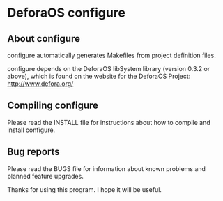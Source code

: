 DeforaOS configure
==================

About configure
---------------

configure automatically generates Makefiles from project definition files.

configure depends on the DeforaOS libSystem library (version 0.3.2 or above),
which is found on the website for the DeforaOS Project: http://www.defora.org/


Compiling configure
-------------------

Please read the INSTALL file for instructions about how to compile and install
configure.


Bug reports
-----------

Please read the BUGS file for information about known problems and planned
feature upgrades.

Thanks for using this program. I hope it will be useful.
